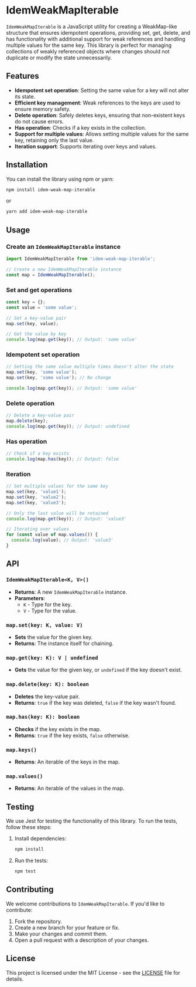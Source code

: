 
# IdemWeakMapIterable

`IdemWeakMapIterable` is a JavaScript utility for creating a WeakMap-like structure that ensures idempotent operations, providing set, get, delete, and has functionality with additional support for weak references and handling multiple values for the same key. This library is perfect for managing collections of weakly referenced objects where changes should not duplicate or modify the state unnecessarily.

## Features

- **Idempotent set operation**: Setting the same value for a key will not alter its state.
- **Efficient key management**: Weak references to the keys are used to ensure memory safety.
- **Delete operation**: Safely deletes keys, ensuring that non-existent keys do not cause errors.
- **Has operation**: Checks if a key exists in the collection.
- **Support for multiple values**: Allows setting multiple values for the same key, retaining only the last value.
- **Iteration support**: Supports iterating over keys and values.

## Installation

You can install the library using npm or yarn:

```bash
npm install idem-weak-map-iterable
```

or

```bash
yarn add idem-weak-map-iterable
```

## Usage

### Create an `IdemWeakMapIterable` instance

```javascript
import IdemWeakMapIterable from 'idem-weak-map-iterable';

// Create a new IdemWeakMapIterable instance
const map = IdemWeakMapIterable();
```

### Set and get operations

```javascript
const key = {};
const value = 'some value';

// Set a key-value pair
map.set(key, value);

// Get the value by key
console.log(map.get(key)); // Output: 'some value'
```

### Idempotent set operation

```javascript
// Setting the same value multiple times doesn't alter the state
map.set(key, 'some value');
map.set(key, 'some value'); // No change

console.log(map.get(key)); // Output: 'some value'
```

### Delete operation

```javascript
// Delete a key-value pair
map.delete(key);
console.log(map.get(key)); // Output: undefined
```

### Has operation

```javascript
// Check if a key exists
console.log(map.has(key)); // Output: false
```

### Iteration

```javascript
// Set multiple values for the same key
map.set(key, 'value1');
map.set(key, 'value2');
map.set(key, 'value3');

// Only the last value will be retained
console.log(map.get(key)); // Output: 'value3'

// Iterating over values
for (const value of map.values()) {
  console.log(value); // Output: 'value3'
}
```

## API

### `IdemWeakMapIterable<K, V>()`

- **Returns**: A new `IdemWeakMapIterable` instance.
- **Parameters**:
  - `K` - Type for the key.
  - `V` - Type for the value.

### `map.set(key: K, value: V)`

- **Sets** the value for the given key.
- **Returns**: The instance itself for chaining.

### `map.get(key: K): V | undefined`

- **Gets** the value for the given key, or `undefined` if the key doesn't exist.

### `map.delete(key: K): boolean`

- **Deletes** the key-value pair.
- **Returns**: `true` if the key was deleted, `false` if the key wasn't found.

### `map.has(key: K): boolean`

- **Checks** if the key exists in the map.
- **Returns**: `true` if the key exists, `false` otherwise.

### `map.keys()`

- **Returns**: An iterable of the keys in the map.

### `map.values()`

- **Returns**: An iterable of the values in the map.

## Testing

We use Jest for testing the functionality of this library. To run the tests, follow these steps:

1. Install dependencies:
   ```bash
   npm install
   ```

2. Run the tests:
   ```bash
   npm test
   ```

## Contributing

We welcome contributions to `IdemWeakMapIterable`. If you'd like to contribute:

1. Fork the repository.
2. Create a new branch for your feature or fix.
3. Make your changes and commit them.
4. Open a pull request with a description of your changes.

## License

This project is licensed under the MIT License - see the [LICENSE](LICENSE) file for details.
